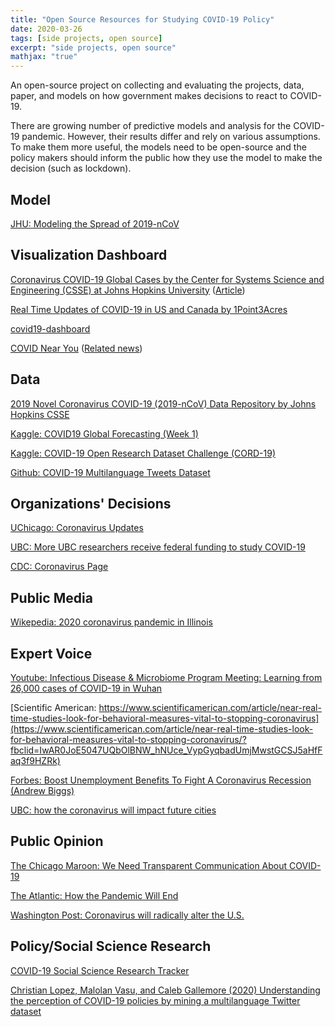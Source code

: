 ```yaml
---
title: "Open Source Resources for Studying COVID-19 Policy"
date: 2020-03-26
tags: [side projects, open source]
excerpt: "side projects, open source"
mathjax: "true"
---
```


An open-source project on collecting and evaluating the projects, data, paper, and models on how government makes decisions to react to COVID-19.

There are growing number of predictive models and analysis for the COVID-19 pandemic. However, their results differ and rely on various assumptions. To make them more useful, the models need to be open-source and the policy makers should inform the public how they use the model to make the decision (such as lockdown).

## Model

[JHU: Modeling the Spread of 2019-nCoV](https://systems.jhu.edu/research/public-health/ncov-model/)


## Visualization Dashboard

[Coronavirus COVID-19 Global Cases by the Center for Systems Science and Engineering (CSSE) at Johns Hopkins University](https://www.arcgis.com/apps/opsdashboard/index.html#/bda7594740fd40299423467b48e9ecf6)
([Article](https://www.thelancet.com/journals/laninf/article/PIIS1473-3099(20)30120-1/fulltext))

[Real Time Updates of COVID-19 in US and Canada by 1Point3Acres](https://coronavirus.1point3acres.com/en)

[covid19-dashboard](https://github.com/github/covid19-dashboard)

[COVID Near You](https://www.covidnearyou.org/#!/)
([Related news](https://www.cnbc.com/2020/03/23/coronavirus-tracking-site-built-by-amazon-apple-google-volunteers.html?fbclid=IwAR0hdGtgxjl1Z5xBLNyedUxycyu7OCnSeFM__tgmidK2zq4ArCCUL8c4Ibs))

## Data

[2019 Novel Coronavirus COVID-19 (2019-nCoV) Data Repository by Johns Hopkins CSSE](https://github.com/CSSEGISandData/COVID-19)

[Kaggle: COVID19 Global Forecasting (Week 1)](https://www.kaggle.com/c/covid19-global-forecasting-week-1/overview)

[Kaggle: COVID-19 Open Research Dataset Challenge (CORD-19)](https://www.kaggle.com/allen-institute-for-ai/CORD-19-research-challenge)

[Github: COVID-19 Multilanguage Tweets Dataset](https://github.com/lopezbec/COVID19_Tweets_Dataset?fbclid=IwAR16LxZILCqqLjzt-rhcaLGvQgC2WLoP1QZISNDlHfemNtMJGhQQDVCtu-I)

## Organizations' Decisions

[UChicago: Coronavirus Updates](https://coronavirusupdates.uchicago.edu/)

[UBC: More UBC researchers receive federal funding to study COVID-19](https://news.ubc.ca/2020/03/24/more-ubc-researchers-receive-federal-funding-to-study-covid-19/?fbclid=IwAR3hHY6GxM-LisvoJZEJRSQbq8a6GqBNdoTMVOc-c-7-cuFbk_4kU84bM7c)

[CDC: Coronavirus Page](https://www.cdc.gov/coronavirus/2019-ncov/index.html)



## Public Media
[Wikepedia: 2020 coronavirus pandemic in Illinois](https://en.wikipedia.org/wiki/2020_coronavirus_pandemic_in_Illinois)

## Expert Voice

[Youtube: Infectious Disease & Microbiome Program Meeting: Learning from 26,000 cases of COVID-19 in Wuhan](https://www.youtube.com/watch?v=aQ9KIO1eXTA)

[Scientific American: https://www.scientificamerican.com/article/near-real-time-studies-look-for-behavioral-measures-vital-to-stopping-coronavirus](https://www.scientificamerican.com/article/near-real-time-studies-look-for-behavioral-measures-vital-to-stopping-coronavirus/?fbclid=IwAR0JoE5047UQbOlBNW_hNUce_VypGyqbadUmjMwstGCSJ5aHfFaq3f9HZRk)

[Forbes: Boost Unemployment Benefits To Fight A Coronavirus Recession (Andrew Biggs)](https://www.forbes.com/sites/andrewbiggs/2020/03/17/boost-unemployment-benefits-to-fight-a-coronavirus-recession/#6368f46343ee)

[UBC: how the coronavirus will impact future cities](https://news.ubc.ca/2020/03/23/the-post-pandemic-city-ubc-expert-on-how-the-coronavirus-will-impact-future-cities/?fbclid=IwAR0OEZzqqVbUzL6tKAe0veAQOlpcu9iWjMVGqIhlJr_TKCKZrgO2PenAi6Y)

## Public Opinion

[The Chicago Maroon: We Need Transparent Communication About COVID-19](https://www.chicagomaroon.com/article/2020/3/25/need-transparent-communication-covid-19/?fbclid=IwAR0GZ4kVlbz-K20BfeJqrhv_gb9UU5Enzu8GmpW_9Ih1LId4QMmX6PedC78)

[The Atlantic: How the Pandemic Will End](https://www.theatlantic.com/health/archive/2020/03/how-will-coronavirus-end/608719/?utm_source=facebook&utm_campaign=the-atlantic-fb-test-1337-1-&utm_content=edit-promo&utm_medium=social&fbclid=IwAR1mLXOIZpMdDyOYwQxvV3tS2mxvJdJBIQXZm4p87POQlKYWmDu4yE1YXY)

[Washington Post: Coronavirus will radically alter the U.S.](https://www.washingtonpost.com/health/2020/03/19/coronavirus-projections-us/?fbclid=IwAR3TWmB75Ml8Z_s19Vy5w4VT87J4ol0Ew2_vjk1O7h8hSBGcDVmo4Qe2oIA&utm_campaign=site_visitor.unpaid.engagement&utm_medium=tr_social&utm_source=Facebook#Echobox=1584719859)

## Policy/Social Science Research
[COVID-19 Social Science Research Tracker](https://github.com/natematias/covid-19-social-science-research)

[Christian Lopez, Malolan Vasu, and Caleb Gallemore (2020) Understanding the perception of COVID-19 policies by mining a multilanguage Twitter dataset](https://arxiv.org/ftp/arxiv/papers/2003/2003.10359.pdf)

